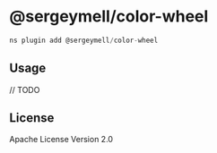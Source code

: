 # @sergeymell/color-wheel

```javascript
ns plugin add @sergeymell/color-wheel
```

## Usage

// TODO

## License

Apache License Version 2.0
